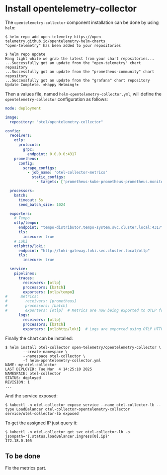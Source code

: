 # Install opentelemetry-collector

The `opentelemetry-collector` component installation can be done by using
`helm`:

```console
$ helm repo add open-telemetry https://open-telemetry.github.io/opentelemetry-helm-charts
"open-telemetry" has been added to your repositories

$ helm repo update
Hang tight while we grab the latest from your chart repositories...
...Successfully got an update from the "open-telemetry" chart repository
...Successfully got an update from the "prometheus-community" chart repository
...Successfully got an update from the "grafana" chart repository
Update Complete. ⎈Happy Helming!⎈
```

Then a values file, named `helm-opentelemetry-collector.yml`, will define the
`opentelemetry-collector` configuration as follows:

```yaml
mode: deployment

image:
  repository: "otel/opentelemetry-collector"

config:
  receivers:
    otlp:
      protocols:
        grpc:
          endpoint: 0.0.0.0:4317
    prometheus:
      config:
        scrape_configs:
          - job_name: 'otel-collector-metrics'
            static_configs:
              - targets: ['prometheus-kube-prometheus-prometheus.monitoring.svc.cluster.local:9090']  # Adjust this to the appropriate target

  processors:
    batch:
      timeout: 5s
      send_batch_size: 1024

  exporters:
    # Tempo
    otlp/tempo:
      endpoint: "tempo-distributor.tempo-system.svc.cluster.local:4317"
      tls:
        insecure: true
    # Loki
    otlphttp/loki:
      endpoint: "http://loki-gateway.loki.svc.cluster.local/otlp"
      tls:
        insecure: true

  service:
    pipelines:
      traces:
        receivers: [otlp]
        processors: [batch]
        exporters: [otlp/tempo]
#      metrics:
#        receivers: [prometheus]
#        processors: [batch]
#        exporters: [otlp]  # Metrics are now being exported to OTLP for Prometheus to scrape
      logs:
        receivers: [otlp]
        processors: [batch]
        exporters: [otlphttp/loki]  # Logs are exported using OTLP HTTP to Loki
```

Finally the chart can be installed:

```console
$ helm install otel-collector open-telemetry/opentelemetry-collector \
        --create-namespace \
        --namespace otel-collector \
        -f helm-opentelemetry-collector.yml
NAME: my-otel-collector
LAST DEPLOYED: Tue Mar  4 14:25:10 2025
NAMESPACE: otel-collector
STATUS: deployed
REVISION: 1
...
```

And the service exposed:

```console
$ kubectl -n otel-collector expose service --name otel-collector-lb --type LoadBalancer otel-collector-opentelemetry-collector
service/otel-collector-lb exposed
```

To get the assigned IP just query it:

```console
$ kubectl -n otel-collector get svc otel-collector-lb -o jsonpath='{.status.loadBalancer.ingress[0].ip}'
172.18.0.105
```

## To be done

Fix the metrics part.
